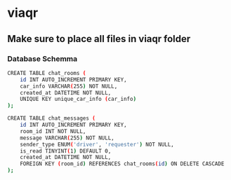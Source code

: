 # viaqr
## Make sure to place all files in viaqr folder 
### Database Schemma
```bash
CREATE TABLE chat_rooms (
    id INT AUTO_INCREMENT PRIMARY KEY,
    car_info VARCHAR(255) NOT NULL,
    created_at DATETIME NOT NULL,
    UNIQUE KEY unique_car_info (car_info)
);

CREATE TABLE chat_messages (
    id INT AUTO_INCREMENT PRIMARY KEY,
    room_id INT NOT NULL,
    message VARCHAR(255) NOT NULL,
    sender_type ENUM('driver', 'requester') NOT NULL,
    is_read TINYINT(1) DEFAULT 0,
    created_at DATETIME NOT NULL,
    FOREIGN KEY (room_id) REFERENCES chat_rooms(id) ON DELETE CASCADE
);
```
